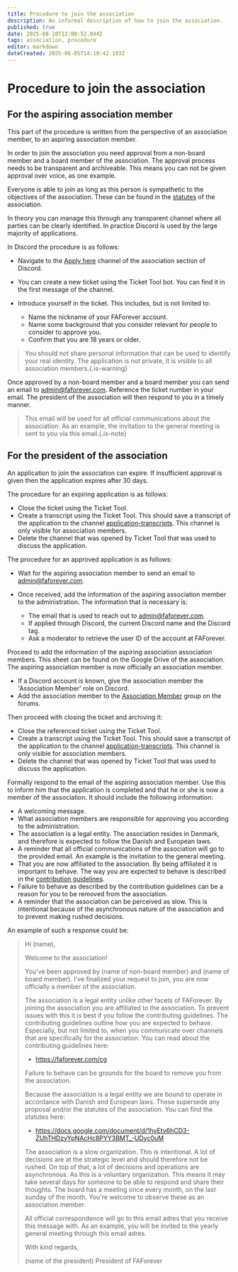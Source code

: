 ```yaml
---
title: Procedure to join the association
description: An informal description of how to join the association.
published: true
date: 2025-08-10T12:00:52.044Z
tags: association, procedure
editor: markdown
dateCreated: 2025-06-05T14:10:42.103Z
---
```


# Procedure to join the association

## For the aspiring association member

This part of the procedure is written from the perspective of an association member, to an aspiring association member.

In order to join the association you need approval from a non-board member and a board member of the association. The approval process needs to be transparent and archiveable. This means you can not be given approval over voice, as one example.

Everyone is able to join as long as this person is sympathetic to the objectives of the association. These can be found in the [statutes](https://docs.google.com/document/d/1hvEtv6hCD3-ZUhTHDzyYpNAcHc8PYY3BMT_-UDyc0uM) of the association. 

In theory you can manage this through any transparent channel where all parties can be clearly identified. In practice Discord is used by the large majority of applications.

In Discord the procedure is as follows:

- Navigate to the [Apply here](https://discord.com/channels/197033481883222026/874693338698227773) channel of the association section of Discord.
- You can create a new ticket using the Ticket Tool bot. You can find it in the first message of the channel.
- Introduce yourself in the ticket. This includes, but is not limited to:

	- Name the nickname of your FAForever account.
	- Name some background that you consider relevant for people to consider to approve you.
	- Confirm that you are 18 years or older.
  
> You should not share personal information that can be used to identify your real identity. The application is not private, it is visible to all association members.{.is-warning}
  
Once approved by a non-board member and a board member you can send an email to admin@faforever.com. Reference the ticket number in your email. The president of the association will then respond to you in a timely manner.
    
> This email will be used for all official communications about the association. As an example, the invitation to the general meeting is sent to you via this email.{.is-note}

## For the president of the association

An application to join the association can expire. If insufficient approval is given then the application expires after 30 days. 

The procedure for an expiring application is as follows:

- Close the ticket using the Ticket Tool.
- Create a transcript using the Ticket Tool. This should save a transcript of the application to the channel [application-transcripts](https://discord.com/channels/197033481883222026/1379858569905700974). This channel is only visible for association members.
- Delete the channel that was opened by Ticket Tool that was used to discuss the application.

The procedure for an approved application is as follows:

- Wait for the aspiring association member to send an email to admin@faforever.com.
- Once received, add the information of the aspiring association member to the administration. The information that is necessary is:

	- The email that is used to reach out to admin@faforever.com.
 	- If applied through Discord, the current Discord name and the Discord tag.
	- Ask a moderator to retrieve the user ID of the account at FAForever.
  
Proceed to add the information of the aspiring association association members. This sheet can be found on the Google Drive of the association. The aspiring association member is now officially an association member.

- If a Discord account is known, give the association member the 'Association Member' role on Discord.
- Add the association member to the [Association Member](https://forum.faforever.com/groups/faf-association-members) group on the forums.

Then proceed with closing the ticket and archiving it:

- Close the referenced ticket using the Ticket Tool.
- Create a transcript using the Ticket Tool. This should save a transcript of the application to the channel [application-transcripts](https://discord.com/channels/197033481883222026/1379858569905700974). This channel is only visible for association members.
- Delete the channel that was opened by Ticket Tool that was used to discuss the application.

Formally respond to the email of the aspiring association member. Use this to inform him that the application is completed and that he or she is now a member of the association. It should include the following information:

- A welcoming message.
- What association members are responsible for approving you according to the administration.
- The association is a legal entity. The association resides in Denmark, and therefore is expected to follow the Danish and European laws.
- A reminder that all official communications of the association will go to the provided email. An example is the invitation to the general meeting.
- That you are now affiliated to the association. By being affiliated it is important to behave. The way you are expected to behave is described in the [contribution guidelines](https://faforever.com/cg).
- Failure to behave as described by the contribution guidelines can be a reason for you to be removed from the association.
- A reminder that the association can be perceived as slow. This is intentional because of the asynchronous nature of the association and to prevent making rushed decisions.

An example of such a response could be:


> Hi (name),
> 
> Welcome to the association!
> 
> You've been approved by (name of non-board member) and (name of board member). I've finalized your request to join, you are now officially a member of the association.
> 
> The association is a legal entity unlike other facets of FAForever. By joining the association you are affiliated to the association. To prevent issues with this it is best if you follow the contributing guidelines. The contributing guidelines outline how you are expected to behave. Especially, but not limited to, when you communicate over channels that are specifically for the association. You can read about the contributing guidelines here:
>
> - https://faforever.com/cg
> 
>  Failure to behave can be grounds for the board to remove you from the association.
> 
> Because the association is a legal entity we are bound to operate in accordance with Danish and European laws. These supersede any proposal and/or the statutes of the association. You can find the statutes here:
>
> - https://docs.google.com/document/d/1hvEtv6hCD3-ZUhTHDzyYpNAcHc8PYY3BMT_-UDyc0uM
> 
> The association is a slow organization. This is intentional. A lot of decisions are at the strategic level and should therefore not be rushed. On top of that, a lot of decisions and operations are asynchronous. As this is a voluntary organization. This means it may take several days for someone to be able to respond and share their thoughts. The board has a meeting once every month, on the last sunday of the month. You're welcome to observe these as an association member.
> 
> All official correspondence will go to this email adres that you receive this message with. As an example, you will be invited to the yearly general meeting through this email adres.
> 
> With kind regards,
> 
> (name of the president)
> President of FAForever


